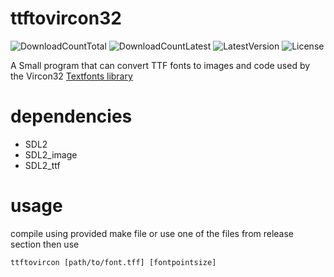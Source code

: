 # ttftovircon32
![DownloadCountTotal](https://img.shields.io/github/downloads/joyrider3774/ttftovircon32/total?label=total%20downloads&style=plastic) ![DownloadCountLatest](https://img.shields.io/github/downloads/joyrider3774/ttftovircon32/latest/total?style=plastic) ![LatestVersion](https://img.shields.io/github/v/tag/joyrider3774/ttftovircon32?label=Latest%20version&style=plastic) ![License](https://img.shields.io/github/license/joyrider3774/ttftovircon32?style=plastic)


A Small program that can convert TTF fonts to images and code used by the Vircon32 [Textfonts library](https://github.com/vircon32/ConsoleSoftware/tree/main/Libraries/TextFonts)

# dependencies
* SDL2
* SDL2_image
* SDL2_ttf

# usage
compile using provided make file or use one of the files from release section then use

`ttftovircon [path/to/font.tff] [fontpointsize]`